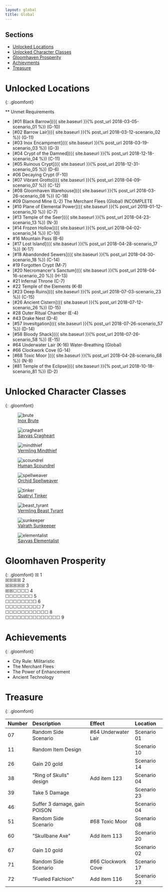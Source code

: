 ```yaml
---
layout: global
title: Global
---
```

## Sections
* [Unlocked Locations](#Unlocked_Locations)
* [Unlocked Character Classes](#Unlocked_Classes)
* [Gloomhaven Prosperity](#Prosperity)
* [Achievments](#Achievements)
* [Treasure](#Treasure)


# <a name="Unlocked_Locations"></a>Unlocked Locations
{: .gloomfont}

<span class="unavailable">** Unmet Requirements</span>
* [#01 Black Barrow]({{ site.baseurl }}{% post_url 2018-03-05-scenario_01 %}) <span class="map_loc">(G-10)</span>
* [#02 Barrow Lair]({{ site.baseurl }}{% post_url 2018-03-12-scenario_02 %}) <span class="map_loc">(G-11)</span>
* [#03 Inox Encampment]({{ site.baseurl }}{% post_url 2018-03-19-scenario_03 %}) <span class="map_loc">(G-3)</span>
* [#04 Crypt of the Damned]({{ site.baseurl }}{% post_url 2018-12-18-scenario_04 %}) <span class="map_loc">(C-11)</span>
* [#05 Ruinous Crypt]({{ site.baseurl }}{% post_url 2018-12-31-scenario_05 %}) <span class="map_loc">(D-6)</span>
* #06 Decaying Crypt <span class="map_loc">(F-10)</span>
* [#07 Vibrant Grotto]({{ site.baseurl }}{% post_url 2018-04-09-scenario_07 %}) <span class="map_loc">(C-12)</span>
* [#08 Gloomhaven Warehouse]({{ site.baseurl }}{% post_url 2018-03-26-scenario_08 %}) <span class="map_loc">(C-18)</span>
* #09 Diamond Mine <span class="map_loc">(L-2)</span> <span class="unavailable">The Merchant Flees (Global) INCOMPLETE</span>
* [#10 Plane of Elemental Power]({{ site.baseurl }}{% post_url 2019-01-12-scenario_10 %}) <span class="map_loc">(C-7)</span>
* [#13 Temple of the Seer]({{ site.baseurl }}{% post_url 2018-04-23-scenario_13 %}) <span class="map_loc">(N-3)</span>
* [#14 Frozen Hollow]({{ site.baseurl }}{% post_url 2018-04-02-scenario_14 %}) <span class="map_loc">(C-10)</span>
* #16 Mountain Pass <span class="map_loc">(B-6)</span>
* [#17 Lost Island]({{ site.baseurl }}{% post_url 2018-04-28-scenario_17 %}) <span class="map_loc">(K-17)</span>
* [#18 Abandonded Sewers]({{ site.baseurl }}{% post_url 2018-04-30-scenario_18 %}) <span class="map_loc">(C-14)</span>
* #19 Forgotten Crypt <span class="map_loc">(M-7)</span>
* [#20 Necromancer's Sanctum]({{ site.baseurl }}{% post_url 2018-04-16-scenario_20 %}) <span class="map_loc">(H-13)</span>
* #21 Infernal Throne <span class="map_loc">(C-7)</span>
* #22 Temple of the Elements <span class="map_loc">(K-8)</span>
* [#23 Deep Ruins]({{ site.baseurl }}{% post_url 2018-07-03-scenario_23 %}) <span class="map_loc">(C-15)</span>
* [#26 Ancient Cistern]({{ site.baseurl }}{% post_url 2018-07-12-scenario_26 %}) <span class="map_loc">(D-15)</span>
* #28 Outer Ritual Chamber <span class="map_loc">(E-4)</span>
* #43 Drake Nest <span class="map_loc">(D-4)</span> <br>
* [#57 Invesitgation]({{ site.baseurl }}{% post_url 2018-07-26-scenario_57 %}) <span class="map_loc">(D-14)</span>
* [#58 Bloody Shack]({{ site.baseurl }}{% post_url 2018-07-26-scenario_58 %}) <span class="map_loc">(E-15)</span>
* #64 Underwater Lair <span class="map_loc">(K-16)</span> <span class="unavailable">Water-Breathing (Global)</span>
* #66 Clockwork Cove <span class="map_loc">(G-14)</span>
* [#68 Toxic Moor ]({{ site.baseurl }}{% post_url 2018-04-28-scenario_68 %}) <span class="map_loc">(N-8)</span>
* [#81 Temple of the Eclipse]({{ site.baseurl }}{% post_url 2018-10-18-scenario_81 %}) <span class="map_loc">(D-2)</span>


# <a name="Unlocked_Classes"></a>Unlocked Character Classes
{: .gloomfont}

<figure class="class_icon">
  <img src="{{ site.baseurl }}/assets/img/class_icons/brute_icon.png" alt="brute">
  <figcaption><a href="{{ site.baseurl }}/global/characters/brute">Inox Brute</a></figcaption>
</figure>
<figure class="class_icon">
  <img src="{{ site.baseurl }}/assets/img/class_icons/cragheart_icon.png" alt="cragheart">
  <figcaption><a href="{{ site.baseurl }}/global/characters/cragheart">Savvas Cragheart</a></figcaption>
</figure>
<figure class="class_icon">
  <img src="{{ site.baseurl }}/assets/img/class_icons/mindthief_icon.png" alt="mindthief">
  <figcaption><a href="{{ site.baseurl }}/global/characters/mindthief">Vermling Mindthief</a></figcaption>
</figure>
<figure class="class_icon">
  <img src="{{ site.baseurl }}/assets/img/class_icons/scoundrel_icon.png" alt="scoundrel">
  <figcaption><a href="{{ site.baseurl }}/global/characters/scoundrel">Human Scoundrel</a></figcaption>
</figure>
<figure class="class_icon">
  <img src="{{ site.baseurl }}/assets/img/class_icons/spellweaver_icon.png" alt="spellweaver">
  <figcaption><a href="{{ site.baseurl }}/global/characters/spellweaver">Orchid Spellweaver</a></figcaption>
</figure>
<figure class="class_icon">
  <img src="{{ site.baseurl }}/assets/img/class_icons/tinker_icon.png" alt="tinker">
  <figcaption><a href="{{ site.baseurl }}/global/characters/tinker">Quatryl Tinker</a></figcaption>
</figure>
<figure class="class_icon">
  <img src="{{ site.baseurl }}/assets/img/class_icons/beast_tyrant_icon.png" alt="beast_tyrant">
  <figcaption><a href="{{ site.baseurl }}/global/characters/beast_tyrant">Vermling Beast Tyrant</a></figcaption>
</figure>
<figure class="class_icon">
  <img src="{{ site.baseurl }}/assets/img/class_icons/sunkeeper_icon.png" alt="sunkeeper">
  <figcaption><a href="{{ site.baseurl }}/global/characters/sunkeeper">Valrath Sunkeeper</a></figcaption>
</figure>
<figure class="class_icon">
  <img src="{{ site.baseurl }}/assets/img/class_icons/elementalist_icon.png" alt="elementalist">
  <figcaption><a href="{{ site.baseurl }}/global/characters/elementalist">Savvas Elementalist</a></figcaption>
</figure>


# <a name="Prosperity"></a>Gloomhaven Prosperity
{: .gloomfont}
&#9746; 1  <br>
&#9746;&#9746;&#9746;&#9746; 2 <br>
&#9746;&#9746;&#9746;&#9746;&#9746; 3 <br>
&#9746;&#9746;&#9744;&#9744;&#9744;&#9744; 4 <br>
&#9744;&#9744;&#9744;&#9744;&#9744;&#9744;&#9744; 5 <br>
&#9744;&#9744;&#9744;&#9744;&#9744;&#9744;&#9744;&#9744; 6 <br>
&#9744;&#9744;&#9744;&#9744;&#9744;&#9744;&#9744;&#9744;&#9744; 7 <br>
&#9744;&#9744;&#9744;&#9744;&#9744;&#9744;&#9744;&#9744;&#9744;&#9744;&#9744; 8 <br>
&#9744;&#9744;&#9744;&#9744;&#9744;&#9744;&#9744;&#9744;&#9744;&#9744;&#9744;&#9744;&#9744;&#9744; 9 <br>


# <a name="Achievements"></a>Achievements
{: .gloomfont}

*  City Rule: Militaristic
*  The Merchant Flees
*  The Power of Enhancement
*  Ancient Technology


# <a name="Treasure"></a>Treasure
{: .gloomfont}

| Number | Description          | Effect              | Location    |
| :----- | :------------------- | :------------------ | :---------- |
| 07     | Random Side Scenario | #64 Underwater Lair | Scenario 01 |
| 11     | Random Item Design   |                     | Scenario 10 |
| 26     | Gain 20 gold         |                     | Scenario 14 |
| 38     | "Ring of Skulls" design | Add item 123     | Scenario 04 |
| 39     | Take 5 Damage        |                     | Scenario 23 |
| 46     | Suffer 3 damage, gain POISON |             | Scenario 04 |
| 51     | Random Side Scenario | #68 Toxic Moor      | Scenario 08 |
| 60     | "Skullbane Axe"      | Add item 113        | Scenario 20 |
| 67     | Gain 10 gold         |                     | Scenario 02 |
| 71     | Random Side Scenario | #66 Clockwork Cove  | Scenario 17 |
| 72     | "Fueled Falchion"    | Add item 116        | Scenario 23 |
